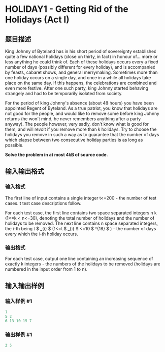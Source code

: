 # HOLIDAY1 - Getting Rid of the Holidays (Act I)

## 题目描述

King Johnny of Byteland has in his short period of sovereignty established quite a few national holidays (close on thirty, in fact) in honour of... more or less anything he could think of. Each of these holidays occurs every a fixed number of days (possibly different for every holiday), and is accompanied by feasts, cabaret shows, and general merrymaking. Sometimes more than one holiday occurs on a single day, and once in a while all holidays take place on the same day. If this happens, the celebrations are combined and even more festive. After one such party, king Johnny started behaving strangely and had to be temporarily isolated from society.

For the period of king Johnny's absence (about 48 hours) you have been appointed Regent of Byteland. As a true patriot, you know that holidays are not good for the people, and would like to remove some before king Johnny returns (he won't mind, he never remembers anything after a party anyway). The people however, very sadly, don't know what is good for them, and will revolt if you remove more than k holidays. Try to choose the holidays you remove in such a way as to guarantee that the number of days which elapse between two consecutive holiday parties is as long as possible.

**Solve the problem in at most 4kB of source code.**

## 输入输出格式

### 输入格式

The first line of input contains a single integer t<=200 - the number of test cases. t test case descriptions follow.

For each test case, the first line contains two space separated integers n k (1<=k < n<=30), denoting the total number of holidays and the number of holidays to be removed. The next line contains n space separated integers, the i-th being t $ _{i} $ (1<=t $ _{i} $ <=10 $ ^{18} $ ) - the number of days every which the i-th holiday occurs.

### 输出格式

For each test case, output one line containing an increasing sequence of exactly k integers - the numbers of the holidays to be removed (holidays are numbered in the input order from 1 to n).

## 输入输出样例

### 输入样例 #1

```cpp
1
5 2
6 13 10 15 7
```


### 输出样例 #1

```cpp
2 5
```


